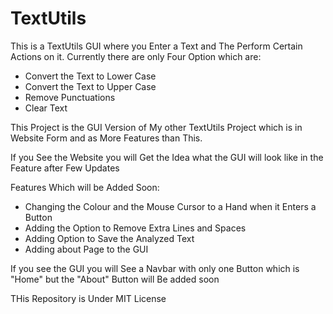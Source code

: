 <h1>TextUtils</h1>

<p>This is a TextUtils GUI where you Enter a Text and The Perform Certain Actions on it. Currently there are only Four Option which are:</p> 
<ul>
<li>Convert the Text to Lower Case</li>
<li>Convert the Text to Upper Case</li>
<li>Remove Punctuations</li>
<li>Clear Text</li>
</ul>

<p>This Project is the GUI Version of My other TextUtils Project which is in Website Form and as More Features than This.</p>

<p>If you See the Website you will Get the Idea what the GUI will look like in the Feature after Few Updates</p>

<p>Features Which will be Added Soon:</p>
<ul>
<li>Changing the Colour and the Mouse Cursor to a Hand when it Enters a Button</li>
<li>Adding the Option to Remove Extra Lines and Spaces</li>
<li>Adding Option to Save the Analyzed Text</li>
<li>Adding about Page to the GUI</li>
</ul>

<p>If you see the GUI you will See a Navbar with only one Button which is "Home" but the "About" Button will Be added soon</p>


<p>THis Repository is Under MIT License</p>
